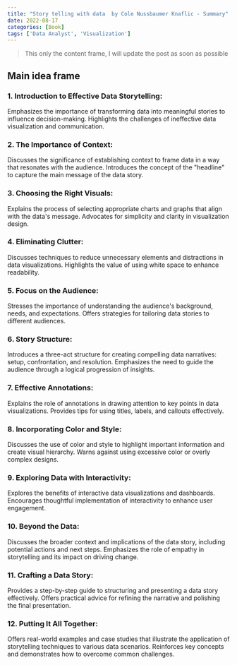 ```yaml
---
title: "Story telling with data  by Cole Nussbaumer Knaflic - Summary"
date: 2022-08-17
categories: [Book]
tags: ['Data Analyst', 'Visualization']
---
```

> This only the content frame, I will update the post as soon as possible
## Main idea frame
### 1. Introduction to Effective Data Storytelling:

Emphasizes the importance of transforming data into meaningful stories to influence decision-making.
Highlights the challenges of ineffective data visualization and communication.

### 2. The Importance of Context:

Discusses the significance of establishing context to frame data in a way that resonates with the audience.
Introduces the concept of the "headline" to capture the main message of the data story.

### 3. Choosing the Right Visuals:

Explains the process of selecting appropriate charts and graphs that align with the data's message.
Advocates for simplicity and clarity in visualization design.

### 4. Eliminating Clutter:

Discusses techniques to reduce unnecessary elements and distractions in data visualizations.
Highlights the value of using white space to enhance readability.

### 5. Focus on the Audience:

Stresses the importance of understanding the audience's background, needs, and expectations.
Offers strategies for tailoring data stories to different audiences.

### 6. Story Structure:

Introduces a three-act structure for creating compelling data narratives: setup, confrontation, and resolution.
Emphasizes the need to guide the audience through a logical progression of insights.

### 7. Effective Annotations:

Explains the role of annotations in drawing attention to key points in data visualizations.
Provides tips for using titles, labels, and callouts effectively.

### 8. Incorporating Color and Style:

Discusses the use of color and style to highlight important information and create visual hierarchy.
Warns against using excessive color or overly complex designs.

### 9. Exploring Data with Interactivity:

Explores the benefits of interactive data visualizations and dashboards.
Encourages thoughtful implementation of interactivity to enhance user engagement.

### 10. Beyond the Data:

Discusses the broader context and implications of the data story, including potential actions and next steps.
Emphasizes the role of empathy in storytelling and its impact on driving change.

### 11. Crafting a Data Story:

Provides a step-by-step guide to structuring and presenting a data story effectively.
Offers practical advice for refining the narrative and polishing the final presentation.

### 12. Putting It All Together:

Offers real-world examples and case studies that illustrate the application of storytelling techniques to various data scenarios.
Reinforces key concepts and demonstrates how to overcome common challenges.